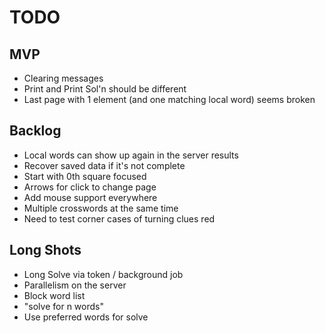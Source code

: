 # TODO
## MVP
- Clearing messages
- Print and Print Sol'n should be different
- Last page with 1 element (and one matching local word) seems broken

## Backlog
- Local words can show up again in the server results
- Recover saved data if it's not complete
- Start with 0th square focused
- Arrows for click to change page
- Add mouse support everywhere
- Multiple crosswords at the same time
- Need to test corner cases of turning clues red

## Long Shots
- Long Solve via token / background job
- Parallelism on the server
- Block word list
- "solve for n words"
- Use preferred words for solve
